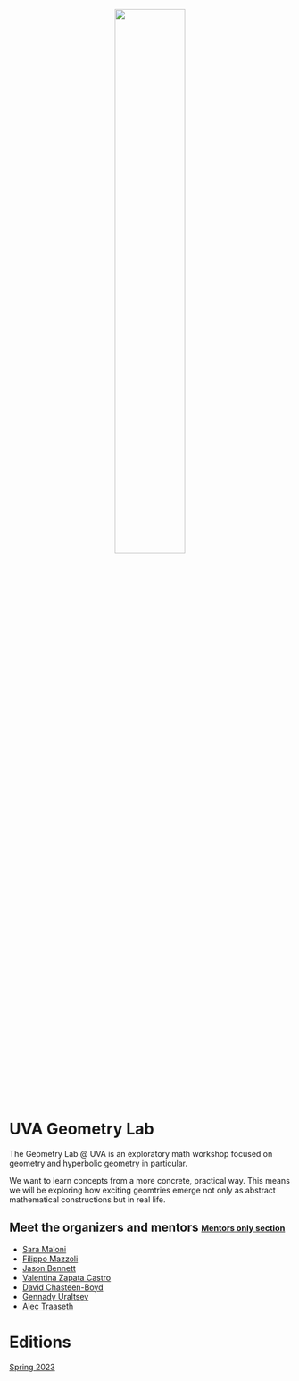 <p align="center"><img src="https://user-images.githubusercontent.com/7040974/191885554-2213debe-ee84-4025-968a-20258f257fb0.jpg" width="50%"></p>


# UVA Geometry Lab

The Geometry Lab @ UVA is an exploratory math workshop focused on geometry and hyperbolic geometry in particular.

We want to learn concepts from a more concrete, practical way. This means we will be exploring how exciting geomtries emerge not only as abstract mathematical constructions but in real life. 

## Meet the organizers and mentors <sub><sup> [Mentors only section](https://github.com/geolab-UVA/Mentors/discussions)</sup></sub>


- [Sara Maloni](https://math.virginia.edu/people/sm4cw/)
- [Filippo Mazzoli](https://filippomazzoli.github.io/)
- [Jason Bennett](https://learningdesign.as.virginia.edu/jason-bennett)
- [Valentina Zapata Castro](https://math.virginia.edu/people/vz6an/)
- [David Chasteen-Boyd](https://math.virginia.edu/people/kxk2dr/)
- [Gennady Uraltsev](https://guraltsev.github.io/)
- [Alec Traaseth](https://sites.google.com/view/alec-traaseth/?pli=1)


# Editions

[Spring 2023](https://github.com/geolab-UVA/geolab-UVA-Spring2023)
